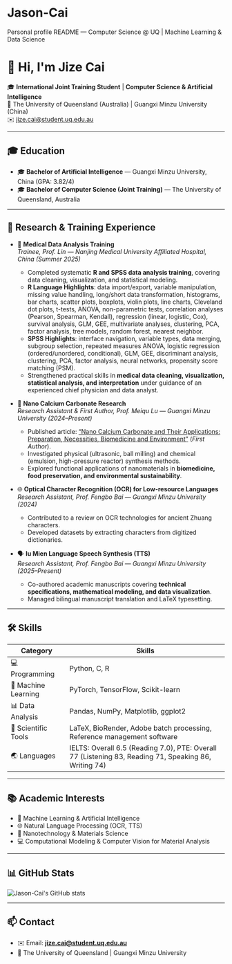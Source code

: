 # Jason-Cai
Personal profile README — Computer Science @ UQ | Machine Learning & Data Science

# 👋 Hi, I'm Jize Cai

🎓 **International Joint Training Student** | **Computer Science & Artificial Intelligence**  
🏫 The University of Queensland (Australia) | Guangxi Minzu University (China)  
✉️ jize.cai@student.uq.edu.au  

---

## 🎓 Education

- 🎓 **Bachelor of Artificial Intelligence** — Guangxi Minzu University, China (GPA: 3.82/4)  
- 🎓 **Bachelor of Computer Science (Joint Training)** — The University of Queensland, Australia  

---

## 🔬 Research & Training Experience

- 🏥 **Medical Data Analysis Training**  
  *Trainee, Prof. Lin — Nanjing Medical University Affiliated Hospital, China (Summer 2025)*  
  - Completed systematic **R and SPSS data analysis training**, covering data cleaning, visualization, and statistical modeling.  
  - **R Language Highlights**: data import/export, variable manipulation, missing value handling, long/short data transformation, histograms, bar charts, scatter plots, boxplots, violin plots, line charts, Cleveland dot plots, t-tests, ANOVA, non-parametric tests, correlation analyses (Pearson, Spearman, Kendall), regression (linear, logistic, Cox), survival analysis, GLM, GEE, multivariate analyses, clustering, PCA, factor analysis, tree models, random forest, nearest neighbor.  
  - **SPSS Highlights**: interface navigation, variable types, data merging, subgroup selection, repeated measures ANOVA, logistic regression (ordered/unordered, conditional), GLM, GEE, discriminant analysis, clustering, PCA, factor analysis, neural networks, propensity score matching (PSM).  
  - Strengthened practical skills in **medical data cleaning, visualization, statistical analysis, and interpretation** under guidance of an experienced chief physician and data analyst.  

- 🧪 **Nano Calcium Carbonate Research**  
  *Research Assistant & First Author, Prof. Meiqu Lu — Guangxi Minzu University (2024–Present)*  
  - Published article: [“Nano Calcium Carbonate and Their Applications: Preparation, Necessities, Biomedicine and Environment”](https://onlinelibrary.wiley.com/doi/full/10.1002/ppsc.202500093) (*First Author*).  
  - Investigated physical (ultrasonic, ball milling) and chemical (emulsion, high-pressure reactor) synthesis methods.  
  - Explored functional applications of nanomaterials in **biomedicine, food preservation, and environmental sustainability**.  

- 🌐 **Optical Character Recognition (OCR) for Low-resource Languages**  
  *Research Assistant, Prof. Fengbo Bai — Guangxi Minzu University (2024)*  
  - Contributed to a review on OCR technologies for ancient Zhuang characters.  
  - Developed datasets by extracting characters from digitized dictionaries.  

- 🗣 **Iu Mien Language Speech Synthesis (TTS)**  
  *Research Assistant, Prof. Fengbo Bai — Guangxi Minzu University (2025–Present)*  
  - Co-authored academic manuscripts covering **technical specifications, mathematical modeling, and data visualization**.  
  - Managed bilingual manuscript translation and LaTeX typesetting.  

---

## 🛠 Skills

| Category | Skills |
|----------|--------|
| 💻 Programming | Python, C, R |
| 🤖 Machine Learning | PyTorch, TensorFlow, Scikit-learn |
| 📊 Data Analysis | Pandas, NumPy, Matplotlib, ggplot2 |
| 📝 Scientific Tools | LaTeX, BioRender, Adobe batch processing, Reference management software |
| 🌏 Languages | IELTS: Overall 6.5 (Reading 7.0), PTE: Overall 77 (Listening 83, Reading 71, Speaking 86, Writing 74) |

---

## 📚 Academic Interests

- 🤖 Machine Learning & Artificial Intelligence  
- 🌐 Natural Language Processing (OCR, TTS)  
- 🧪 Nanotechnology & Materials Science  
- 💻 Computational Modeling & Computer Vision for Material Analysis  

---

## 📊 GitHub Stats

![Jason-Cai's GitHub stats](https://github-readme-stats.vercel.app/api?username=Jason-Cai&show_icons=true&theme=radical)

---

## 📫 Contact

- ✉️ Email: **jize.cai@student.uq.edu.au**  
- 🏫 The University of Queensland | Guangxi Minzu University

